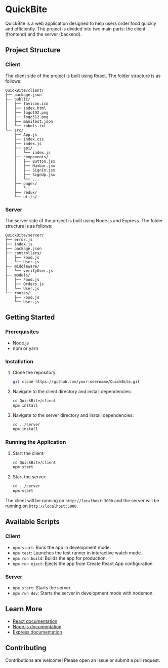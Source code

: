 # QuickBite

QuickBite is a web application designed to help users order food quickly and efficiently. The project is divided into two main parts: the client (frontend) and the server (backend).

## Project Structure

### Client

The client side of the project is built using React. The folder structure is as follows:

```
QuickBite/client/
├── package.json
├── public/
│   ├── favicon.ico
│   ├── index.html
│   ├── logo192.png
│   ├── logo512.png
│   ├── manifest.json
│   └── robots.txt
└── src/
    ├── App.js
    ├── index.css
    ├── index.js
    ├── api/
    │   └── index.js
    ├── components/
    │   ├── Button.jsx
    │   ├── Navbar.jsx
    │   ├── SignIn.jsx
    │   ├── SignUp.jsx
    │   └── ...
    ├── pages/
    │   └── ...
    ├── redux/
    └── utils/
```

### Server

The server side of the project is built using Node.js and Express. The folder structure is as follows:

```
QuickBite/server/
├── error.js
├── index.js
├── package.json
├── controllers/
│   ├── Food.js
│   └── User.js
├── middleware/
│   └── verifyUser.js
├── models/
│   ├── Food.js
│   ├── Orders.js
│   └── User.js
└── routes/
    ├── Food.js
    └── User.js
```

## Getting Started

### Prerequisites

- Node.js
- npm or yarn

### Installation

1. Clone the repository:

    ```sh
    git clone https://github.com/your-username/QuickBite.git
    ```

2. Navigate to the client directory and install dependencies:

    ```sh
    cd QuickBite/client
    npm install
    ```

3. Navigate to the server directory and install dependencies:

    ```sh
    cd ../server
    npm install
    ```

### Running the Application

1. Start the client:

    ```sh
    cd QuickBite/client
    npm start
    ```

2. Start the server:

    ```sh
    cd ../server
    npm start
    ```

The client will be running on `http://localhost:3000` and the server will be running on `http://localhost:5000`.

## Available Scripts

### Client

- `npm start`: Runs the app in development mode.
- `npm test`: Launches the test runner in interactive watch mode.
- `npm run build`: Builds the app for production.
- `npm run eject`: Ejects the app from Create React App configuration.

### Server

- `npm start`: Starts the server.
- `npm run dev`: Starts the server in development mode with nodemon.

## Learn More

- [React documentation](https://reactjs.org/)
- [Node.js documentation](https://nodejs.org/)
- [Express documentation](https://expressjs.com/)

## Contributing

Contributions are welcome! Please open an issue or submit a pull request.

